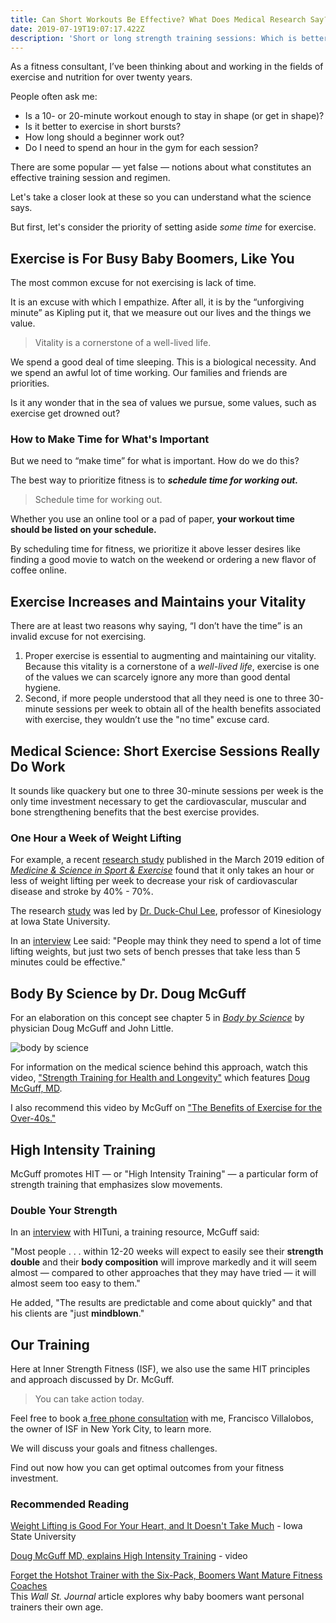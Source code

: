 ```yaml
---
title: Can Short Workouts Be Effective? What Does Medical Research Say?
date: 2019-07-19T19:07:17.422Z
description: 'Short or long strength training sessions: Which is better?'
---
```

As a fitness consultant, I’ve been thinking about and working in the fields of exercise and nutrition for over twenty years. 

People often ask me: 

* Is a 10- or 20-minute workout enough to stay in shape (or get in shape)?
* Is it better to exercise in short bursts? 
* How long should a beginner work out?
* Do I need to spend an hour in the gym for each session?

There are some popular — yet false — notions about what constitutes an effective training session and regimen. 

Let's take a closer look at these so you can understand what the science says. 

But first, let's consider the priority of setting aside _some time_ for exercise.

## Exercise is For Busy Baby Boomers, Like You

The most common excuse for not exercising is lack of time. 

It is an excuse with which I empathize. After all, it is by the “unforgiving minute” as Kipling put it, that we measure out our lives and the things we value. 

> Vitality is a cornerstone of a well-lived life.

We spend a good deal of time sleeping. This is a biological necessity. And we spend an awful lot of time working. Our families and friends are priorities.

Is it any wonder that in the sea of values we pursue, some values, such as exercise get drowned out?

### How to Make Time for What's Important

But we need to “make time” for what is important. How do we do this? 

The best way to prioritize fitness is to **_schedule time for working out._**

> Schedule time for working out.

Whether you use an online tool or a pad of paper, **your workout time should be listed on your schedule.** 

By scheduling time for fitness, we prioritize it above lesser desires like finding a good movie to watch on the weekend or ordering a new flavor of coffee online.

## Exercise Increases and Maintains your Vitality

There are at least two reasons why saying, “I don’t have the time” is an invalid excuse for not exercising. 

1. Proper exercise is essential to augmenting and maintaining our vitality. Because this vitality is a cornerstone of a _well-lived life_, exercise is one of the values we can scarcely ignore any more than good dental hygiene.
2. Second, if more people understood that all they need is one to three 30-minute sessions per week to obtain all of the health benefits associated with exercise, they wouldn’t use the "no time" excuse card. 

## Medical Science: Short Exercise Sessions Really Do Work

It sounds like quackery but one to three 30-minute sessions per week is the only time investment necessary to get the cardiovascular, muscular and bone strengthening benefits that the best exercise provides. 

### One Hour a Week of Weight Lifting

For example, a recent [research study](/post/weight-training-benefits/) published in the March 2019 edition of <a href="https://journals.lww.com/acsm-msse/Citation/2019/03000/Associations_of_Resistance_Exercise_with.14.aspx" target="blank"><em>Medicine & Science in Sport & Exercise</em></a> found that it only takes an hour or less of weight lifting per week to decrease your risk of cardiovascular disease and stroke by 40% - 70%.

The research <a href="https://www.ncbi.nlm.nih.gov/pubmed/30376511" target="blank">study</a> was led by <a href="https://www.kin.hs.iastate.edu/directory/profile.php?u=dclee&embedded=true" target="blank">Dr. Duck-Chul Lee</a>, professor of Kinesiology  at Iowa State University. 

In an <a href="https://www.aau.edu/research-scholarship/featured-research-topics/weightlifting-good-your-heart-and-it-doesnt-take-much" target="blank">interview</a> Lee said: "People may think they need to spend a lot of time lifting weights, but just two sets of bench presses that take less than 5 minutes could be effective." 

## Body By Science by Dr. Doug McGuff

For an elaboration on this concept see chapter 5 in <a href="https://www.amazon.com/Body-Science-Research-Program-Results-ebook/dp/B001NLL38S/" target="blank"><em>Body by Science</em></a> by physician Doug McGuff and John Little. 

![body by science](/img/body-by-science.png "body by science")

For information on the medical science behind this approach, watch this video, <a href="https://www.youtube.com/watch?time_continue=12&v=jeFdYy815pQ" target="blank">"Strength Training for Health and Longevity"</a> which features <a href="http://www.drmcguff.com/" target="blank">Doug McGuff, MD</a>.

I also recommend this video by McGuff on <a href="https://www.youtube.com/watch?v=-tn77ntM5sc" target="blank">"The Benefits of Exercise for the Over-40s."</a>

## High Intensity Training

McGuff promotes HIT — or "High Intensity Training" — a particular form of strength training that emphasizes slow movements. 

### Double Your Strength

In an <a href="https://www.hituni.com/interviews/doug-mc-guff/#.XTSxrJNKi9Y" target="blank">interview</a> with HITuni, a training resource, McGuff said: 

"Most people . . . within 12-20 weeks will expect to easily see their **strength double** and their **body composition** will improve markedly and it will seem almost — compared to other approaches that they may have tried — it will almost seem too easy to them."

He added, "The results are predictable and come about quickly" and that his clients are "just **mindblown**."

## Our Training

Here at Inner Strength Fitness (ISF), we also use the same HIT principles and approach discussed by Dr. McGuff. 

> You can take action today.

Feel free to book a[ free phone consultation](https://calendly.com/isfny/15min?back=1) with me, Francisco Villalobos, the owner of ISF in New York City, to learn more.

We will discuss your goals and fitness challenges. 

Find out now how you can get optimal outcomes from your fitness investment.

### Recommended Reading

<a href="https://www.news.iastate.edu/news/2018/11/13/resistancecvd" target="blank">Weight Lifting is Good For Your Heart, and It Doesn't Take Much</a> - Iowa State University

<a href="https://www.hituni.com/interviews/doug-mc-guff/#.XTSxrJNKi9Y" target="blank">Doug McGuff MD, explains High Intensity Training</a> - video

<a href="https://www.wsj.com/articles/forget-the-hotshot-trainer-with-the-six-pack-boomers-want-mature-fitness-coaches-11554557400" target="blank">Forget the Hotshot Trainer with the Six-Pack, Boomers Want Mature Fitness Coaches</a> <br/>
This <em>Wall St. Journal</em> article explores why baby boomers want personal trainers their own age.
